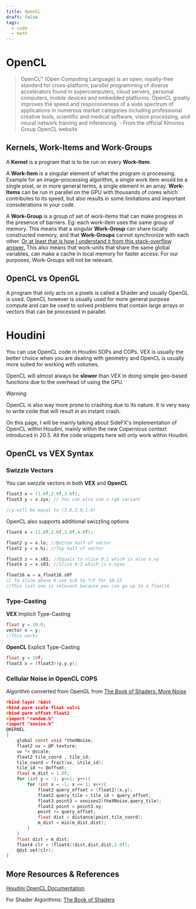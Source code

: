 ```yaml
---
title: OpenCL
draft: false
tags:
  - code
  - math
---
```


# OpenCL
>OpenCL™ (Open Computing Language) is an open, royalty-free standard for cross-platform, parallel programming of diverse accelerators found in supercomputers, cloud servers, personal computers, mobile devices and embedded platforms. OpenCL greatly improves the speed and responsiveness of a wide spectrum of applications in numerous market categories including professional creative tools, scientific and medical software, vision processing, and neural network training and inferencing.
\- From the official Khronos Group OpenCL website

## Kernels, Work-Items and Work-Groups
A **Kernel** is a program that is to be run on every **Work-Item**.

A **Work-Item** is a singular element of what the program is processing. Example for an image-processing algorithm, a single work item would be a single pixel, or in more general terms, a single element in an array. **Work-Items** can be run in parallel on the GPU with thousands of cores which contributes to its speed, but also results in some limitations and important considerations in your code.

A **Work-Group** is a group of set of work-items that can make progress in the presence of barriers. Eg: each work-item uses the same group of memory. This means that a singular **Work-Group** can share locally constructed memory, and that **Work-Groups** cannot synchronize with each other. [Or at least that is how I understand it from this stack-overflow answer.](https://stackoverflow.com/questions/26804153/opencl-work-group-concept) This also means that work-units that share the same global variables, can make a cache in local memory for faster access. For our purposes, Work-Groups will not be relevant.

## OpenCL vs OpenGL
A program that only acts on a pixels is called a Shader and usually OpenGL is used. OpenCL however is usually used for more general purpose compute and can be used to solved problems that contain large arrays or vectors that can be processed in parallel.

# Houdini
You can use OpenCL code in Houdini SOPs and COPs. VEX is usually the better choice when you are dealing with geometry and OpenCL is usually more suited for working with volumes.

OpenCL will almost always be **slower** than VEX in doing simple geo-based functions due to the overhead of using the GPU. 

>[!warning]
>OpenCL is also way more prone to crashing due to its nature. It is very easy to write code that will result in an instant crash.

On this page, I will be mainly talking about SideFX's implementation of OpenCL within Houdini, mainly within the new Copernicus context introduced in 20.5. All the code snippets here will only work within Houdini.

## OpenCL vs VEX Syntax

### Swizzle Vectors
You can swizzle vectors in both **VEX** and **OpenCL**
```c title="OpenCL"
float3 x = (1.0f,2.0f,3.0f);
float3 y = x.zyx; // You can also use x.rgb variant

//y will be equal to (3.0,2.0,1.0)
```
OpenCL also supports additional swizzling options
```c
float4 x = (1.0f,2.0f,3.0f,4.0f);

float2 y = x.lo; //Bottom half of vector
float2 y = x.hi; //Top half of vector

float3 z = x.s01; //Equals to slice 0:1 which is also x.xy
float4 z = x.s03; //Slice 0:3 which is x.xyzw

float16 w = a_float16.s0f 
// To slice above 9 use a/A to f/F for 10-15
//This last one is relevant because you can go up to a float16
```


### Type-Casting
**VEX** Implicit Type-Casting
```c
float y = 10.0;
vector x = y;
//This works
```
**OpenCL** Explicit Type-Casting
```c
float y = 10f;
float3 x = (float3)(y,y,y);
```



### Cellular Noise in OpenCL COPS
Algorithm converted from OpenGL from [The Book of Shaders: More Noise](https://thebookofshaders.com/12/)
```c
#bind layer !&dst
#bind parm scale float val=1
#bind parm offset float2
#import "random.h"
#import "xnoise.h"
@KERNEL
{
    global const void *theXNoise;
    float2 uv = @P.texture;
    uv *= @scale;
    float2 tile_coord , tile_id;
    tile_coord = fract(uv, &tile_id);
    tile_id += @offset;
    float m_dist = 1.0f;
    for (int y = -1; y<=1; y++){
        for (int x = -1; x <= 1; x++){
            float2 query_offset = (float2)(x,y);
            float2 query_tile = tile_id + query_offset;
            float3 point3 = xnoisev2(theXNoise,query_tile);
            float2 point = point3.xy;
            point += query_offset;
            float dist = distance(point,tile_coord);
            m_dist = min(m_dist,dist);
        }
    }
    float dist = m_dist;
    float4 clr = (float4)(dist,dist,dist,1.0f);
    @dst.set(clr);
}
```



## More Resources & References
[Houdini OpenCL Documentation](https://www.sidefx.com/docs/houdini/vex/ocl.html)

For Shader Algorithms:
[The Book of Shaders](https://thebookofshaders.com/)